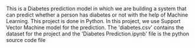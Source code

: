 This is a Diabetes prediction model in which we are building a system that can predict whether a person has diabetes or not with the help of Machine Learning. 
This project is done in Python. 
In this project, we use Support Vector Machine model for the prediction.
The 'diabetes.csv' contains the dataset for the project and the 'Diabetes Prediction.ipynb' file is the python source code file
